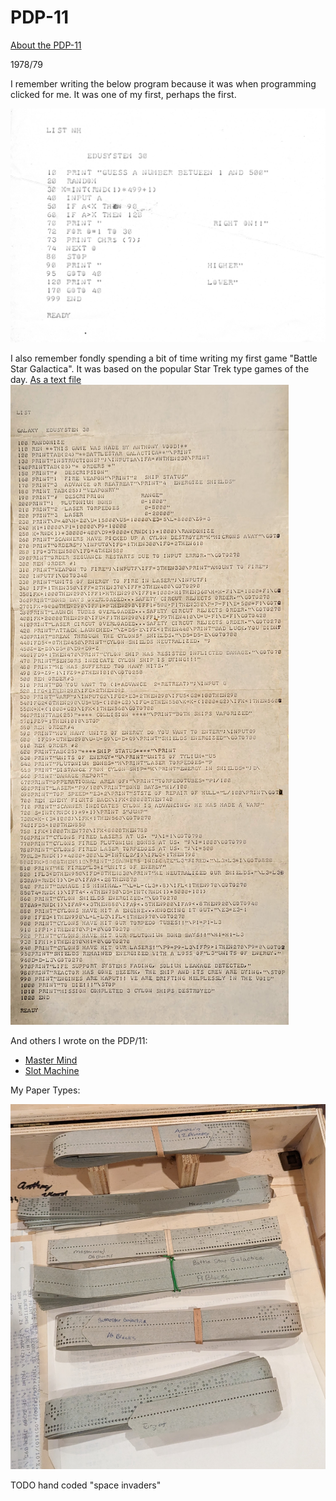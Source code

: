 # PDP-11
[About the PDP-11](./../aw-microcomputer-history.md)

1978/79

I remember writing the below program because it was when programming clicked for me.  It was one of my first, perhaps the first.

![first](./guess-500.jpg)



I also remember fondly spending a bit of time writing my first game "Battle Star Galactica". It was based on the popular Star Trek type games of the day.
[As a text file](./battlestar-galactica.basic.txt)
![battlestar galactica](./battlestar-galactica.jpg)

And others I wrote on the PDP/11:

   - [Master Mind](./mastermind-scan.jpg)
   - [Slot Machine](./slotmachine.jpg)

My Paper Types:

![papertapes](./paper-tapes.jpg)

TODO hand coded "space invaders"


